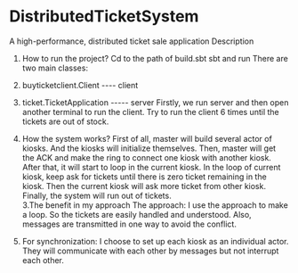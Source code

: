 # DistributedTicketSystem
A high-performance, distributed ticket sale application
Description
1. How to run the project?
Cd to the path of build.sbt
sbt and run
There are two main classes:
1. buyticketclient.Client        ---- client
2. ticket.TicketApplication    ----- server
Firstly, we run server and then open another terminal to run the client. Try to run the client 6 times until the tickets are out of stock. 

2. How the system works?
First of all, master will build several actor of kiosks. And the kiosks will initialize themselves. Then, master will get the ACK and make the ring to connect one kiosk with another kiosk. After that, it will start to loop in the current kiosk. 
In the loop of current kiosk, keep ask for tickets until there is zero ticket remaining in the kiosk. Then the current kiosk will ask more ticket from other kiosk. Finally, the system will run out of tickets.   
3.The benefit in my approach 
The approach:
I use the approach to make a loop. So the tickets are easily handled and understood.  Also, messages are transmitted in one way to avoid the conflict. 
4. For synchronization:
I choose to set up each kiosk as an individual actor. They will communicate with each other by messages but not interrupt each other.  
